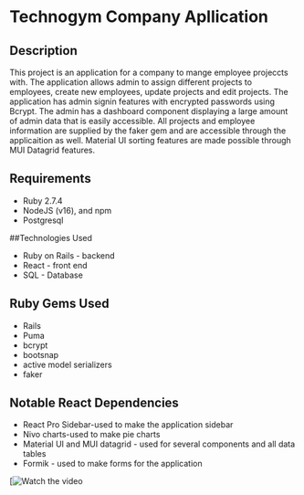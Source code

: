 # Technogym Company Apllication

## Description

This project is an application for a company to mange employee projeccts with. The application allows admin to assign different projects to employees, create new employees, update projects and edit projects. The application has admin signin features with encrypted passwords using Bcrypt. The admin has a dashboard component displaying a large amount of admin data that is easily accessible. All projects and employee information are supplied by the faker gem and are accessible through the applicaition as well. Material UI sorting features are made possible through MUI Datagrid features.  

## Requirements

- Ruby 2.7.4
- NodeJS (v16), and npm
- Postgresql

##Technologies Used

- Ruby on Rails - backend
- React - front end
- SQL - Database

## Ruby Gems Used
- Rails
- Puma
- bcrypt
- bootsnap
- active model serializers
- faker

## Notable React Dependencies
- React Pro Sidebar-used to make the application sidebar
- Nivo charts-used to make pie charts
- Material UI and MUI datagrid - used for several components and all data tables
- Formik - used to make forms for the application


[![Watch the video](https://youtu.be/8xM8RO9DKbc)






